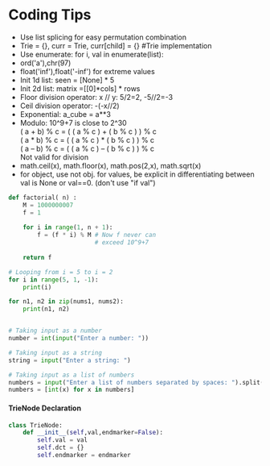 # Coding Tips
* Use list splicing for easy permutation combination
* Trie = {}, curr = Trie, curr[child] = {} #Trie implementation 
* Use enumerate: for i, val in enumerate(list):
* ord('a'),chr(97)
* float('inf'),float('-inf') for extreme values
* Init 1d list: seen = [None] * 5 
* Init 2d list: matrix =[[0]*cols] * rows
* Floor division operator: x // y: 5/2=2, -5//2=-3
* Ceil division operator: -(-x//2)
* Exponential: a_cube = a**3
* Modulo: 10^9+7 is close to 2^30 \
( a + b) % c = ( ( a % c ) + ( b % c ) ) % c \
( a * b) % c = ( ( a % c ) * ( b % c ) ) % c \
( a – b) % c = ( ( a % c ) – ( b % c ) ) % c \
Not valid for division
* math.ceil(x), math.floor(x), math.pos(2,x), math.sqrt(x)
* for object, use not obj. for values, be explicit in differentiating between val is None or val==0. (don't use "if val")

``` python
def factorial( n) :
    M = 1000000007
    f = 1
 
    for i in range(1, n + 1): 
        f = (f * i) % M # Now f never can 
                        # exceed 10^9+7 
 
    return f 
```
```python
# Looping from i = 5 to i = 2
for i in range(5, 1, -1):
    print(i)
```
```python
for n1, n2 in zip(nums1, nums2):
    print(n1, n2)
```
``` python

# Taking input as a number
number = int(input("Enter a number: "))

# Taking input as a string
string = input("Enter a string: ")

# Taking input as a list of numbers
numbers = input("Enter a list of numbers separated by spaces: ").split()
numbers = [int(x) for x in numbers]
```

#### TrieNode Declaration
```python
class TrieNode:
    def __init__(self,val,endmarker=False):
        self.val = val
        self.dct = {}
        self.endmarker = endmarker
```

